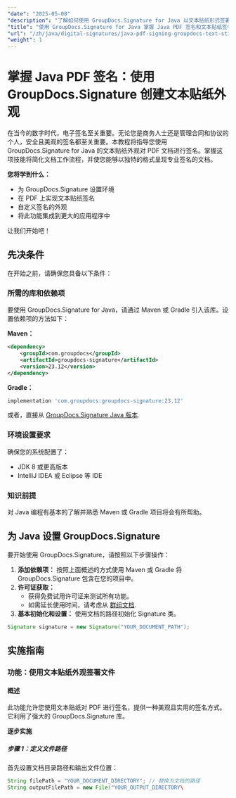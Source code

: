 ```yaml
---
"date": "2025-05-08"
"description": "了解如何使用 GroupDocs.Signature for Java 以文本贴纸形式签署 PDF 文档。简化您的文档工作流程并增强安全性。"
"title": "使用 GroupDocs.Signature for Java 掌握 Java PDF 签名和文本贴纸签名"
"url": "/zh/java/digital-signatures/java-pdf-signing-groupdocs-text-sticker/"
"weight": 1
---
```


# 掌握 Java PDF 签名：使用 GroupDocs.Signature 创建文本贴纸外观

在当今的数字时代，电子签名至关重要。无论您是商务人士还是管理合同和协议的个人，安全且美观的签名都至关重要。本教程将指导您使用 GroupDocs.Signature for Java 的文本贴纸外观对 PDF 文档进行签名。掌握这项技能将简化文档工作流程，并使您能够以独特的格式呈现专业签名的文档。

**您将学到什么：**
- 为 GroupDocs.Signature 设置环境
- 在 PDF 上实现文本贴纸签名
- 自定义签名的外观
- 将此功能集成到更大的应用程序中

让我们开始吧！

## 先决条件

在开始之前，请确保您具备以下条件：

### 所需的库和依赖项
要使用 GroupDocs.Signature for Java，请通过 Maven 或 Gradle 引入该库。设置依赖项的方法如下：

**Maven：**
```xml
<dependency>
    <groupId>com.groupdocs</groupId>
    <artifactId>groupdocs-signature</artifactId>
    <version>23.12</version>
</dependency>
```

**Gradle：**
```gradle
implementation 'com.groupdocs:groupdocs-signature:23.12'
```

或者，直接从 [GroupDocs.Signature Java 版本](https://releases。groupdocs.com/signature/java/).

### 环境设置要求
确保您的系统配置了：
- JDK 8 或更高版本
- IntelliJ IDEA 或 Eclipse 等 IDE

### 知识前提
对 Java 编程有基本的了解并熟悉 Maven 或 Gradle 项目将会有所帮助。

## 为 Java 设置 GroupDocs.Signature

要开始使用 GroupDocs.Signature，请按照以下步骤操作：
1. **添加依赖项：** 按照上面概述的方式使用 Maven 或 Gradle 将 GroupDocs.Signature 包含在您的项目中。
2. **许可证获取：**
   - 获得免费试用许可证来测试所有功能。
   - 如需延长使用时间，请考虑从 [群组文档](https://purchase。groupdocs.com/buy).
3. **基本初始化和设置：** 使用文档的路径初始化 Signature 类。

```java
Signature signature = new Signature("YOUR_DOCUMENT_PATH");
```

## 实施指南

### 功能：使用文本贴纸外观签署文件

#### 概述
此功能允许您使用文本贴纸对 PDF 进行签名，提供一种美观且实用的签名方式。它利用了强大的 GroupDocs.Signature 库。

**逐步实施**

##### 步骤 1：定义文件路径
首先设置文档目录路径和输出文件位置：

```java
String filePath = "YOUR_DOCUMENT_DIRECTORY"; // 替换为文档的路径
String outputFilePath = new File("YOUR_OUTPUT_DIRECTORY\